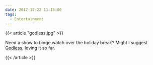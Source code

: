 ```yaml
---
date: 2017-12-22 11:15:00
tags:
  - Entertainment
---
```


{{< article "godless.jpg" >}}

Need a show to binge watch over the holiday break? Might I suggest [Godless](https://www.netflix.com/title/80097141), loving it so far.

{{< /article >}}
